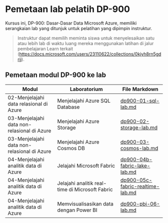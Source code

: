 # Pemetaan lab pelatih DP-900

Kursus ini, DP-900: Dasar-Dasar Data Microsoft Azure, memiliki serangkaian lab yang ditunjuk untuk pelatihan yang dipimpin instruktur. 

> Instruktur dapat memilih meminta siswa untuk menyelesaikan satu atau lebih lab di waktu luang mereka menggunakan latihan di jalur pembelajaran Learn terkait (https://docs.microsoft.com/users/23110622/collections/0kjyh8rn5gdrjj). 

## Pemetaan modul DP-900 ke lab

| Modul | Laboratorium | File Markdown |
| --- | --- | --- |
| 02-Menjelajahi data relasional di Azure | Menjelajahi Azure SQL Database | [dp900-01-sql-lab.md](https://github.com/MicrosoftLearning/DP-900T00A-Azure-Data-Fundamentals/blob/master/Instructions/Labs/dp900-01-sql-lab.md) |
| 03-Menjelajahi data non-relasional di Azure | Menjelajahi Azure Storage | [dp900-02-storage-lab.md](https://github.com/MicrosoftLearning/DP-900T00A-Azure-Data-Fundamentals/blob/master/Instructions/Labs/dp900-02-storage-lab.md) |
| 03-Menjelajahi data non-relasional di Azure| Menjelajahi Azure Cosmos DB  | [dp900-03-cosmos-lab.md](https://github.com/MicrosoftLearning/DP-900T00A-Azure-Data-Fundamentals/blob/master/Instructions/Labs/dp900-03-cosmos-lab.md) |
| 04-Menjelajahi analitik data di Azure | Jelajahi Microsoft Fabric | [dp900-04b-fabric-lake-lab.md](https://github.com/MicrosoftLearning/DP-900T00A-Azure-Data-Fundamentals/blob/master/Instructions/Labs/dp900-04b-fabric-lake-lab.md) |
| 04-Menjelajahi analitik data di Azure | Jelajahi analitik real-time di Microsoft Fabric | [dp900-05c-fabric-realtime-lab.md](https://github.com/MicrosoftLearning/DP-900T00A-Azure-Data-Fundamentals/blob/master/Instructions/Labs/dp900-05c-fabric-realtime-lab.md) |
| 04-Menjelajahi analitik data di Azure | Memvisualisasikan data dengan Power BI | [dp900-pbi-06-lab.md](https://github.com/MicrosoftLearning/DP-900T00A-Azure-Data-Fundamentals/blob/master/Instructions/Labs/dp900-pbi-06-lab.md) |
